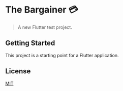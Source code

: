 # The Bargainer :credit_card:

> A new Flutter test project.

## Getting Started

This project is a starting point for a Flutter application.

## License

[MIT](https://github.com/mfcarneiro/the-bargainer-app/blob/master/LICENSE)

